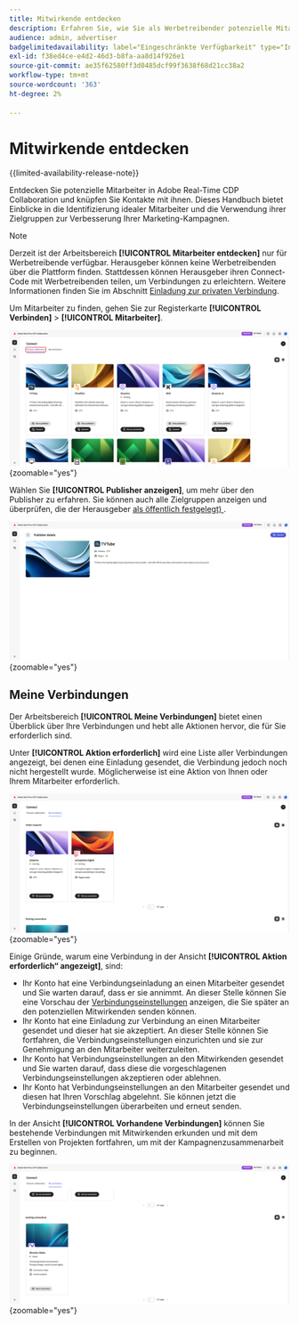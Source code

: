 ```yaml
---
title: Mitwirkende entdecken
description: Erfahren Sie, wie Sie als Werbetreibender potenzielle Mitarbeiter finden, mit denen Sie mit Adobe Real-Time CDP Collaboration arbeiten können
audience: admin, advertiser
badgelimitedavailability: label="Eingeschränkte Verfügbarkeit" type="Informative" url="https://helpx.adobe.com/de/legal/product-descriptions/real-time-customer-data-platform-collaboration.html newtab=true"
exl-id: f38ed4ce-e4d2-46d3-b8fa-aa8d14f926e1
source-git-commit: ae35f62580ff3d0485dcf99f3638f68d21cc38a2
workflow-type: tm+mt
source-wordcount: '363'
ht-degree: 2%

---
```


# Mitwirkende entdecken

{{limited-availability-release-note}}

Entdecken Sie potenzielle Mitarbeiter in Adobe Real-Time CDP Collaboration und knüpfen Sie Kontakte mit ihnen. Dieses Handbuch bietet Einblicke in die Identifizierung idealer Mitarbeiter und die Verwendung ihrer Zielgruppen zur Verbesserung Ihrer Marketing-Kampagnen.

>[!NOTE]
>
>Derzeit ist der Arbeitsbereich **[!UICONTROL Mitarbeiter entdecken]** nur für Werbetreibende verfügbar. Herausgeber können keine Werbetreibenden über die Plattform finden. Stattdessen können Herausgeber ihren Connect-Code mit Werbetreibenden teilen, um Verbindungen zu erleichtern. Weitere Informationen finden Sie im Abschnitt [Einladung zur privaten Verbindung](./establishing-connections.md#private-connection-invite).

Um Mitarbeiter zu finden, gehen Sie zur Registerkarte **[!UICONTROL Verbinden]** > **[!UICONTROL Mitarbeiter]**.

![Das Dashboard [!UICONTROL Discover-] im [!UICONTROL Verbinden]-Arbeitsbereich.](/help/assets/connect/discover-collaborators/discover-collaborators.png){zoomable="yes"}

Wählen Sie **[!UICONTROL Publisher anzeigen]**, um mehr über den Publisher zu erfahren. Sie können auch alle Zielgruppen anzeigen und überprüfen, die der Herausgeber [als öffentlich festgelegt) ](/help/guide/setup/onboard-audiences.md#metadata-visibility).

![Details eines einzelnen Herausgebers](/help/assets/connect/discover-collaborators/view-publisher-profile.png){zoomable="yes"}

## Meine Verbindungen

Der Arbeitsbereich **[!UICONTROL Meine Verbindungen]** bietet einen Überblick über Ihre Verbindungen und hebt alle Aktionen hervor, die für Sie erforderlich sind.

Unter **[!UICONTROL Aktion erforderlich]** wird eine Liste aller Verbindungen angezeigt, bei denen eine Einladung gesendet, die Verbindung jedoch noch nicht hergestellt wurde. Möglicherweise ist eine Aktion von Ihnen oder Ihrem Mitarbeiter erforderlich.

![Ansicht „Aktion erforderlich“ im Bildschirm „Meine Verbindungen“](/help/assets/connect/discover-collaborators/action-required-view.png){zoomable="yes"}

Einige Gründe, warum eine Verbindung in der Ansicht **[!UICONTROL Aktion erforderlich“ angezeigt]**, sind:

* Ihr Konto hat eine Verbindungseinladung an einen Mitarbeiter gesendet und Sie warten darauf, dass er sie annimmt. An dieser Stelle können Sie eine Vorschau der [Verbindungseinstellungen](/help/guide/glossary.md#connection-settings) anzeigen, die Sie später an den potenziellen Mitwirkenden senden können.
* Ihr Konto hat eine Einladung zur Verbindung an einen Mitarbeiter gesendet und dieser hat sie akzeptiert. An dieser Stelle können Sie fortfahren, die Verbindungseinstellungen einzurichten und sie zur Genehmigung an den Mitarbeiter weiterzuleiten.
* Ihr Konto hat Verbindungseinstellungen an den Mitwirkenden gesendet und Sie warten darauf, dass diese die vorgeschlagenen Verbindungseinstellungen akzeptieren oder ablehnen.
* Ihr Konto hat Verbindungseinstellungen an den Mitarbeiter gesendet und diesen hat Ihren Vorschlag abgelehnt. Sie können jetzt die Verbindungseinstellungen überarbeiten und erneut senden.

In der Ansicht **[!UICONTROL Vorhandene Verbindungen]** können Sie bestehende Verbindungen mit Mitwirkenden erkunden und mit dem Erstellen von Projekten fortfahren, um mit der Kampagnenzusammenarbeit zu beginnen.

![Ansicht „Bestehende Verbindungen“ im Bildschirm „Meine Verbindungen“](/help/assets/connect/discover-collaborators/existing-connections-view.png){zoomable="yes"}
